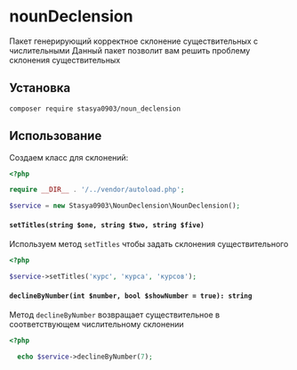 # nounDeclension
Пакет генерирующий корректное склонение существительных с числительными
Данный пакет позволит вам решить проблему склонения существительных

## Установка

    composer require stasya0903/noun_declension
## Использование

Создаем класс для склонений:

```php
<?php

require __DIR__ . '/../vendor/autoload.php';

$service = new Stasya0903\NounDeclension\NounDeclension();
```

#### `setTitles(string $one, string $two, string $five)`

Используем метод `setTitles` чтобы задать склонения существительного

```php
<?php

$service->setTitles('курс', 'курса', 'курсов');
```

#### `declineByNumber(int $number, bool $showNumber = true): string`

Метод `declineByNumber` возвращает существительное в соответствующем числительному склонении

```php
<?php

  echo $service->declineByNumber(7);
```

    
